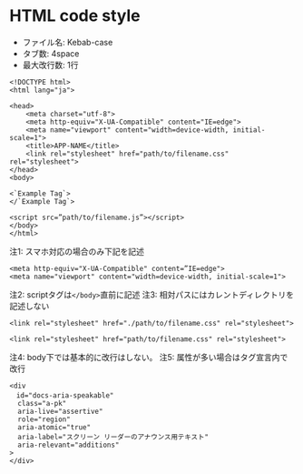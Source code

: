 # HTML code style

* ファイル名: Kebab-case
* タブ数: 4space
* 最大改行数: 1行

```template
<!DOCTYPE html>
<html lang="ja">

<head>
    <meta charset="utf-8">
    <meta http-equiv="X-UA-Compatible" content="IE=edge">
    <meta name="viewport" content="width=device-width, initial-scale=1">
    <title>APP-NAME</title>
    <link rel="stylesheet" href="path/to/filename.css" rel="stylesheet">
</head>
<body>

<`Example Tag`>
</`Example Tag`>

<script src=”path/to/filename.js”></script>
</body>
</html>
```

注1: スマホ対応の場合のみ下記を記述
```
<meta http-equiv="X-UA-Compatible" content=”IE=edge">
<meta name="viewport" content="width=device-width, initial-scale=1">
```
注2: scriptタグは`</body>`直前に記述
注3: 相対パスにはカレントディレクトリを記述しない
```bad
<link rel="stylesheet" href="./path/to/filename.css" rel="stylesheet">
```
```good
<link rel="stylesheet" href="path/to/filename.css" rel="stylesheet">
```
注4: body下では基本的に改行はしない。
注5: 属性が多い場合はタグ宣言内で改行
```
<div 
　id="docs-aria-speakable"
  class="a-pk"
  aria-live="assertive"
  role="region"
  aria-atomic="true"
  aria-label="スクリーン リーダーのアナウンス用テキスト"
  aria-relevant="additions"
>
</div>
```

